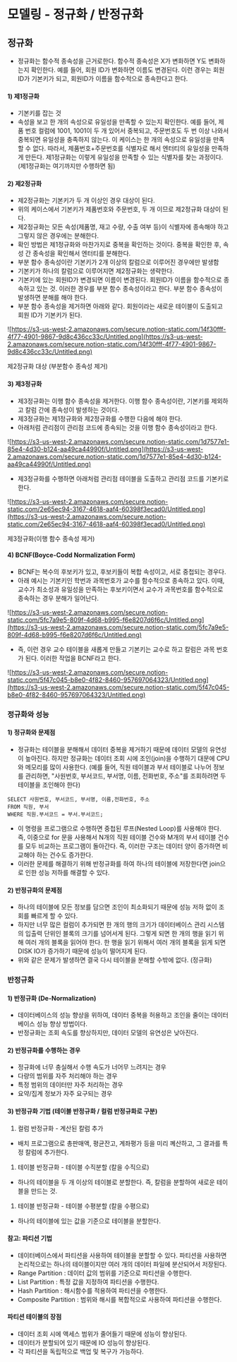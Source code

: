 # 모델링 - 정규화 / 반정규화



## 정규화

* 정규화는 함수적 종속성을 근거로한다. 함수적 종속성은 X가 변화하면 Y도 변화하는지 확인한다. 예를 들어, 회원 ID가 변화하면 이름도 변경된다. 이런 경우는 회원 ID가 기본키가 되고, 회원ID가 이름을 함수적으로 종속한다고 한다.

#### 1\) 제1정규화

* 기본키를 잡는 것
* 속성을 보고 한 개의 속성으로 유일성을 만족할 수 있는지 확인한다. 예를 들어, 제품 번호 컬럼에 1001, 1001이 두 개 있어서 중복되고, 주문번호도 두 번 이상 나와서 중복되면 유일성을 충족하지 않는다. 이 케이스는 한 개의 속성으로 유일성을 만족할 수 없다. 따라서, 제품번호+주문번호를 식별자로 해서 엔터티의 유일성을 만족하게 만든다. 제1정규화는 이렇게 유일성을 만족할 수 있는 식별자를 찾는 과정이다. \(제1정규화는 여기까지만 수행하면 됨\)

#### 2\) 제2정규화

* 제2정규화는 기본키가 두 개 이상인 경우 대상이 된다.
* 위의 케이스에서 기본키가 제품번호와 주문번호, 두 개 이므로 제2정규화 대상이 된다.
* 제2정규화는 모든 속성\(제품명, 재고 수량, 수출 여부 등\)이 식별자에 종속해야 하고 그렇지 않은 경우에는 분해한다.
* 확인 방법은 제1정규화와 마찬가지로 중복을 확인하는 것이다. 중복을 확인한 후, 속성 간 종속성을 확인해서 엔터티를 분해한다.
* 부분 함수 종속성이란 기본키가 2개 이상의 칼럼으로 이루어진 경우에만 발생함
* 기본키가 하나의 칼럼으로 이루어지면 제2정규화는 생략한다.
* 기본키에 있는 회원ID가 변경되면 이름이 변경된다. 회원ID가 이름을 함수적으로 종속하고 있는 것. 이러한 경우를 부분 함수 종속성이라고 한다. 부분 함수 종속성이 발생하면 분해를 해야 한다.
* 부분 함수 종속성을 제거하면 아래와 같다. 회원이라는 새로운 테이블이 도출되고 회원 ID가 기본키가 된다.

![https://s3-us-west-2.amazonaws.com/secure.notion-static.com/14f30fff-4f77-4901-9867-9d8c436cc33c/Untitled.png](https://s3-us-west-2.amazonaws.com/secure.notion-static.com/14f30fff-4f77-4901-9867-9d8c436cc33c/Untitled.png)

제2정규화 대상 \(부분함수 종속성 제거\)

#### 3\) 제3정규화

* 제3정규화는 이행 함수 종속성을 제거한다. 이행 함수 종속성이란, 기본키를 제외하고 칼럼 간에 종속성이 발생하는 것이다.
* 제3정규화는 제1정규화와 제2정규화를 수행한 다음에 해야 한다.
* 아래처럼 관리점이 관리점 코드에 종속되는 것을 이행 함수 종속성이라고 한다.

![https://s3-us-west-2.amazonaws.com/secure.notion-static.com/1d7577e1-85e4-4d30-b124-aa49ca44990f/Untitled.png](https://s3-us-west-2.amazonaws.com/secure.notion-static.com/1d7577e1-85e4-4d30-b124-aa49ca44990f/Untitled.png)

* 제3정규화를 수행하면 아래처럼 관리점 테이블을 도출하고 관리점 코드를 기본키로 한다.

![https://s3-us-west-2.amazonaws.com/secure.notion-static.com/2e65ec94-3167-4618-aaf4-60398f3ecad0/Untitled.png](https://s3-us-west-2.amazonaws.com/secure.notion-static.com/2e65ec94-3167-4618-aaf4-60398f3ecad0/Untitled.png)

제3정규화\(이행 함수 종속성 제거\)

#### 4\) BCNF\(Boyce-Codd Normalization Form\)

* BCNF는 복수의 후보키가 있고, 후보키들이 복합 속성이고, 서로 중첩되는 경우다.
* 아래 예시는 기본키인 학번과 과목번호가 교수를 함수적으로 종속하고 있다. 이때, 교수가 최소성과 유일성을 만족하는 후보키이면서 교수가 과목번호를 함수적으로 종속하는 경우 분해가 일어난다.

![https://s3-us-west-2.amazonaws.com/secure.notion-static.com/5fc7a9e5-809f-4d68-b995-f6e8207d6f6c/Untitled.png](https://s3-us-west-2.amazonaws.com/secure.notion-static.com/5fc7a9e5-809f-4d68-b995-f6e8207d6f6c/Untitled.png)

* 즉, 이런 경우 교수 테이블을 새롭게 만들고 기본키는 교수로 하고 칼럼은 과목 번호가 된다. 이러한 작업을 BCNF라고 한다.

![https://s3-us-west-2.amazonaws.com/secure.notion-static.com/5f47c045-b8e0-4f82-8460-957697064323/Untitled.png](https://s3-us-west-2.amazonaws.com/secure.notion-static.com/5f47c045-b8e0-4f82-8460-957697064323/Untitled.png)

### 정규화와 성능

#### 1\) 정규화와 문제점

* 정규화는 테이블을 분해해서 데이터 중복을 제거하기 때문에 데이터 모델의 유연성이 높아진다. 하지만 정규화는 데이터 조회 시에 조인\(join\)을 수행하기 대문에 CPU와 메모리를 많이 사용한다. \(예를 들어, 직원 테이블과 부서 테이블로 나누어 정보를 관리하면, "사원번호, 부서코드, 부서명, 이름, 전화번호, 주소"를 조회하려면 두 테이블을 조인해야 한다\)

```text
SELECT 사원번호, 부서코드, 부서명, 이름,전화번호, 주소 
FROM 직원, 부서 
WHERE 직원.부서코드 = 부서.부서코드; 
```

* 이 명령을 프로그램으로 수행하면 중첩된 루프\(Nested Loop\)를 사용해야 한다. 즉, 이중으로 for 문을 사용해서 N개의 직원 테이블 건수와 M개의 부서 테이블 건수를 모두 비교하는 프로그램이 돌아간다. 즉, 이러한 구조는 데이터 양이 증가하면 비교해야 하는 건수도 증가한다.
* 이러한 문제를 해결하기 위해 반정규화를 하여 하나의 테이블에 저장한다면 join으로 인한 성능 저하를 해결할 수 있다.

#### 2\) 반정규화의 문제점

* 하나의 테이블에 모든 정보를 담으면 조인이 최소화되기 때문에 성능 저하 없이 조회를 빠르게 할 수 있다.
* 하지만 너무 많은 컬럼이 추가되면 한 개의 행의 크기가 데이터베이스 관리 시스템의 입출력 단위인 블록의 크기를 넘어서게 된다. 그렇게 되면 한 개의 행을 읽기 위해 여러 개의 블록을 읽어야 한다. 한 행을 읽기 위해서 여러 개의 블록을 읽게 되면 DISK IO가 증가하기 때문에 성능이 떨어지게 된다.
* 위와 같은 문제가 발생하면 결국 다시 테이블을 분해할 수밖에 없다. \(정규화\)

### 반정규화

#### 1\) 반정규화 \(De-Normalization\)

* 데이터베이스의 성능 향상을 위하여, 데이터 중복을 허용하고 조인을 줄이는 데이터베이스 성능 향상 방법이다.
* 반정규화는 조회 속도를 향상하지만, 데이터 모델의 유연성은 낮아진다.

#### 2\) 반정규화를 수행하는 경우

* 정규화에 너무 충실해서 수행 속도가 너어무 느려지는 경우
* 다량의 범위를 자주 처리해야 하는 경우
* 특정 범위의 데이터만 자주 처리하는 경우
* 요약/집계 정보가 자주 요구되는 경우

#### 3\) 반정규화 기법 \(테이블 반정규화 / 컬럼 반정규화로 구분\)

1. 컬럼 반정규화 - 계산된 칼럼 추가

* 배치 프로그램으로 총판매액, 평균잔고, 계좌평가 등을 미리 꼐산하고, 그 결과를 특정 칼럼에 추가한다.

1. 테이블 반정규화 - 테이블 수직분할 \(칼을 수직으로\)

* 하나의 테이블을 두 개 이상의 테이블로 분할한다. 즉, 칼럼을 분할하여 새로운 테이블을 만드는 것.

1. 테이블 반정규화 - 테이블 수평분할 \(칼을 수평으로\)

* 하나의 테이블에 있는 값을 기준으로 테이블을 분할한다.

#### 참고: 파티션 기법

* 데이터베이스에서 파티션을 사용하여 테이블을 분할할 수 있다. 파티션을 사용하면 논리적으로는 하나의 테이블이지만 여러 개의 데이터 파일에 분산되어서 저장된다.
* Range Partition : 데이터 값의 범위를 기준으로 파티션을 수행한다.
* List Partition : 특정 값을 지정하여 파티션을 수행한다.
* Hash Partition : 해시함수를 적용하여 파티션을 수행한다.
* Composite Partition : 범위와 해시를 복합적으로 사용하여 파티션을 수행한다.

#### 파티션 테이블의 장점

* 데이터 조회 시에 액세스 범위가 줄어들기 때문에 성능이 향상된다.
* 데이터가 분할되어 있기 때문에 IO 성능이 향상된다.
* 각 파티션을 독립적으로 백업 및 복구가 가능하다.

